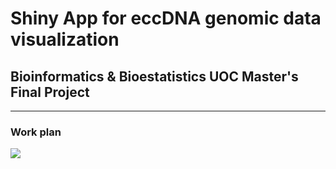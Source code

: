 # Shiny App for eccDNA genomic data visualization
## Bioinformatics & Bioestatistics UOC Master's Final Project 
------------

### Work plan
![](gannt.png)